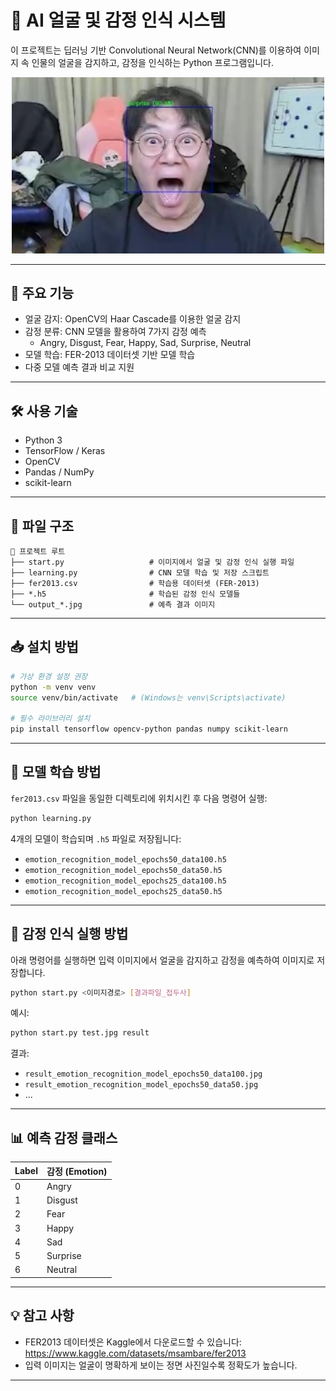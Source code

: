 # 🧠 AI 얼굴 및 감정 인식 시스템

이 프로젝트는 딥러닝 기반 Convolutional Neural Network(CNN)를 이용하여 이미지 속 인물의 얼굴을 감지하고, 감정을 인식하는 Python 프로그램입니다.

<p align="center">
  <img src="output_emotion_recognition_model_epochs50_data100.jpg" alt="Emotion Recognition Example" width="500">
</p>

---

## 📌 주요 기능

- 얼굴 감지: OpenCV의 Haar Cascade를 이용한 얼굴 감지
- 감정 분류: CNN 모델을 활용하여 7가지 감정 예측
  - Angry, Disgust, Fear, Happy, Sad, Surprise, Neutral
- 모델 학습: FER-2013 데이터셋 기반 모델 학습
- 다중 모델 예측 결과 비교 지원

---

## 🛠 사용 기술

- Python 3
- TensorFlow / Keras
- OpenCV
- Pandas / NumPy
- scikit-learn

---

## 📁 파일 구조

```
📂 프로젝트 루트
├── start.py                   # 이미지에서 얼굴 및 감정 인식 실행 파일
├── learning.py                # CNN 모델 학습 및 저장 스크립트
├── fer2013.csv                # 학습용 데이터셋 (FER-2013)
├── *.h5                       # 학습된 감정 인식 모델들
└── output_*.jpg               # 예측 결과 이미지
```

---

## 📥 설치 방법

```bash
# 가상 환경 설정 권장
python -m venv venv
source venv/bin/activate   # (Windows는 venv\Scripts\activate)

# 필수 라이브러리 설치
pip install tensorflow opencv-python pandas numpy scikit-learn
```

---

## 🧪 모델 학습 방법

`fer2013.csv` 파일을 동일한 디렉토리에 위치시킨 후 다음 명령어 실행:

```bash
python learning.py
```

4개의 모델이 학습되며 `.h5` 파일로 저장됩니다:
- `emotion_recognition_model_epochs50_data100.h5`
- `emotion_recognition_model_epochs50_data50.h5`
- `emotion_recognition_model_epochs25_data100.h5`
- `emotion_recognition_model_epochs25_data50.h5`

---

## 🎯 감정 인식 실행 방법

아래 명령어를 실행하면 입력 이미지에서 얼굴을 감지하고 감정을 예측하여 이미지로 저장합니다.

```bash
python start.py <이미지경로> [결과파일_접두사]
```

예시:

```bash
python start.py test.jpg result
```

결과:
- `result_emotion_recognition_model_epochs50_data100.jpg`
- `result_emotion_recognition_model_epochs50_data50.jpg`
- ...

---

## 📊 예측 감정 클래스

| Label | 감정 (Emotion) |
|-------|----------------|
| 0     | Angry          |
| 1     | Disgust        |
| 2     | Fear           |
| 3     | Happy          |
| 4     | Sad            |
| 5     | Surprise       |
| 6     | Neutral        |

---

## 💡 참고 사항

- FER2013 데이터셋은 Kaggle에서 다운로드할 수 있습니다: https://www.kaggle.com/datasets/msambare/fer2013
- 입력 이미지는 얼굴이 명확하게 보이는 정면 사진일수록 정확도가 높습니다.

---
